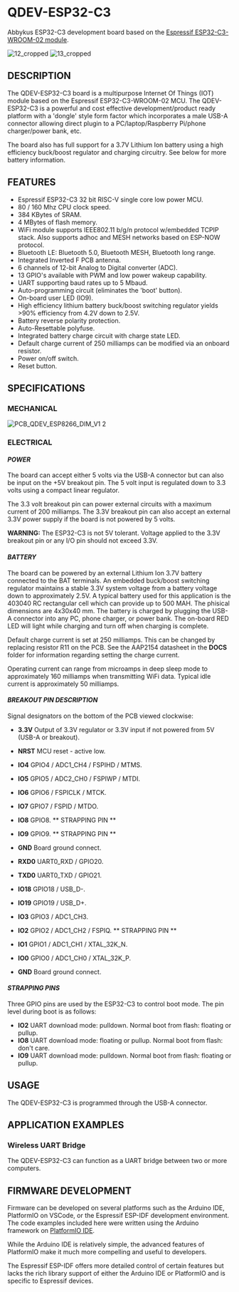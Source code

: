# QDEV-ESP32-C3
Abbykus ESP32-C3 development board based on the [Espressif ESP32-C3-WROOM-02 module](https://www.espressif.com/en/news/ESP32_C3).

![12_cropped](https://user-images.githubusercontent.com/99380815/155932995-488e5d05-02c9-49e0-9e3b-c7f0c39fafaf.png)
![13_cropped](https://user-images.githubusercontent.com/99380815/155933031-5ce7c1e2-4d4d-4d99-a0f2-f20bfb035a50.png)

## DESCRIPTION
The QDEV-ESP32-C3 board is a multipurpose Internet Of Things (IOT) module based on the Espressif ESP32-C3-WROOM-02 MCU. 
The QDEV-ESP32-C3 is a powerful and cost effective development/product ready platform with a 'dongle' style form factor which incorporates a male USB-A connector allowing direct plugin to a PC/laptop/Raspberry Pi/phone charger/power bank, etc.

The board also has full support for a 3.7V Lithium Ion battery using a high efficiency buck/boost regulator and charging circuitry. See below for more battery information.

## FEATURES
- Espressif ESP32-C3 32 bit RISC-V single core low power MCU.
- 80 / 160 Mhz CPU clock speed.
- 384 KBytes of SRAM.
- 4 MBytes of flash memory.
- WiFi module supports IEEE802.11 b/g/n protocol w/embedded TCPIP stack. Also supports adhoc and MESH networks based on ESP-NOW protocol.
- Bluetooth LE: Bluetooth 5.0, Bluetooth MESH, Bluetooth long range.
- Integrated Inverted F PCB antenna.
- 6 channels of 12-bit Analog to Digital converter (ADC).
- 13 GPIO's available with PWM and low power wakeup capability.
- UART supporting baud rates up to 5 Mbaud.
- Auto-programming circuit (eliminates the 'boot' button).
- On-board user LED (IO9).
- High efficiency lithium battery buck/boost switching regulator yields >90% efficiency from 4.2V down to 2.5V.
- Battery reverse polarity protection.
- Auto-Resettable polyfuse.
- Integrated battery charge circuit with charge state LED.
- Default charge current of 250 milliamps can be modified via an onboard resistor.
- Power on/off switch.
- Reset button.

## SPECIFICATIONS
### MECHANICAL
![PCB_QDEV_ESP8266_DIM_V1 2](https://user-images.githubusercontent.com/99380815/154401655-a657988f-43b5-4292-a79f-05efef374700.png)

### ELECTRICAL
#### *POWER*
The board can accept either 5 volts via the USB-A connector but can also be input on the +5V breakout pin. The 5 volt input is regulated down to 3.3 volts using a compact linear regulator. 

The 3.3 volt breakout pin can power external circuits with a maximum current of 200 milliamps. The 3.3V breakout pin can also accept an external 3.3V power supply if the board is not powered by 5 volts.

**WARNING:** The ESP32-C3 is not 5V tolerant. Voltage applied to the 3.3V breakout pin or any I/O pin should not exceed 3.3V.

#### *BATTERY*
The board can be powered by an external Lithium Ion 3.7V battery connected to the BAT terminals. An embedded buck/boost switching regulator maintains a stable 3.3V system voltage from a battery voltage down to approximately 2.5V.
A typical battery used for this application is the 403040 RC rectangular cell which can provide up to 500 MAH. The phisical dimensions are 4x30x40 mm.
The battery is charged by plugging the USB-A connector into any PC, phone charger, or power bank. The on-board RED LED will light while charging and turn off when charging is complete.

Default charge current is set at 250 milliamps. This can be changed by replacing resistor R11 on the PCB. See the AAP2154 datasheet in the **DOCS** folder for information regarding setting the charge current.

Operating current can range from microamps in deep sleep mode to approximately 160 milliamps when transmitting WiFi data. Typical idle current is approximately 50 milliamps.

#### *BREAKOUT PIN DESCRIPTION*
Signal designators on the bottom of the PCB viewed clockwise:
- **3.3V** Output of 3.3V regulator or 3.3V input if not powered from 5V (USB-A or breakout).
- **NRST** MCU reset - active low.
- **IO4** GPIO4 / ADC1_CH4 / FSPIHD / MTMS.
- **IO5** GPIO5 / ADC2_CH0 / FSPIWP / MTDI.
- **IO6** GPIO6 / FSPICLK / MTCK.
- **IO7** GPIO7 / FSPID / MTDO.
- **IO8** GPIO8. ** STRAPPING PIN **
- **IO9** GPIO9. ** STRAPPING PIN **
- **GND** Board ground connect.

- **RXD0** UART0_RXD / GPIO20.
- **TXD0** UART0_TXD / GPIO21. 
- **IO18** GPIO18 / USB_D-.
- **IO19** GPIO19 / USB_D+.
- **IO3** GPIO3 / ADC1_CH3.
- **IO2** GPIO2 / ADC1_CH2 / FSPIQ. ** STRAPPING PIN **
- **IO1** GPIO1 / ADC1_CH1 / XTAL_32K_N.
- **IO0** GPIO0 / ADC1_CH0 / XTAL_32K_P.
- **GND** Board ground connect.

#### *STRAPPING PINS*
Three GPIO pins are used by the ESP32-C3 to control boot mode. The pin level during boot is as follows:
- **IO2** UART download mode: pulldown. Normal boot from flash: floating or pullup.
- **IO8** UART download mode: floating or pullup. Normal boot from flash: don't care.
- **IO9** UART download mode: pulldown. Normal boot from flash: floating or pullup.

## USAGE
The QDEV-ESP32-C3 is programmed through the USB-A connector. 

## APPLICATION EXAMPLES
### Wireless UART Bridge
The QDEV-ESP32-C3 can function as a UART bridge between two or more computers. 

## FIRMWARE DEVELOPMENT
Firmware can be developed on several platforms such as the Arduino IDE, PlatformIO on VSCode, or the Espressif ESP-IDF development environment. 
The code examples included here were written using the Arduino framework on [PlatformIO IDE](https://platformio.org/install/ide?install=vscode).

While the Arduino IDE is relatively simple, the advanced features of PlatformIO make it much more compelling and useful to developers. 

The Espressif ESP-IDF offers more detailed control of certain features but lacks the rich library support of either the Arduino IDE or PlatformIO and is specific to Espressif devices.


